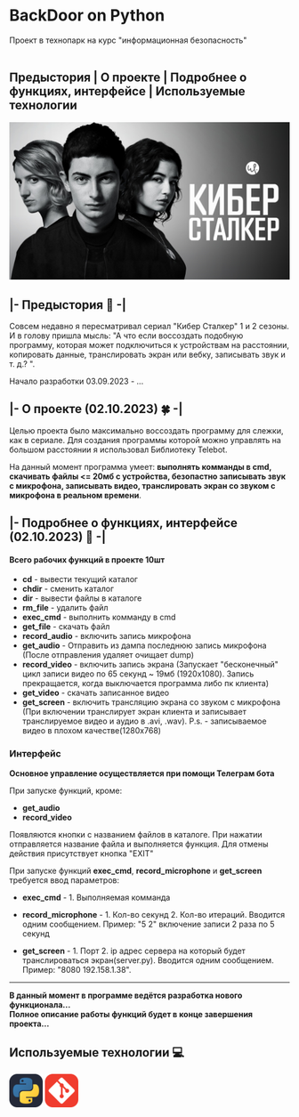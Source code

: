 # BackDoor on Python
Проект в технопарк на курс "информационная безопасность"<br><br>

## Предыстория | О проекте | Подробнее о функциях, интерфейсе | Используемые технологии
<img src="assets/cyberstalker.jpg">

## |- Предыстория 🎲 -|
Совсем недавно я пересматривал сериал "Кибер Сталкер" 1 и 2 сезоны. И в голову пришла мысль: "А что если воссоздать подобную программу, которая может подключиться к устройствам на расстоянии, копировать данные, транслировать экран или вебку, записывать звук и т. д.? ".

Начало разработки 03.09.2023 - ...

## |- О проекте (02.10.2023) 🍀 -|
Целью проекта было максимально воссоздать программу для слежки, как в сериале. Для создания программы которой можно управлять на большом расстоянии я использовал Библиотеку Telebot.

На данный момент программа умеет: <b>выполнять комманды в cmd, скачивать файлы <= 20мб с устройства, безопастно записывать звук с микрофона, записывать видео, транслировать экран со звуком с микрофона в реальном времени</b>.

## |- Подробнее о функциях, интерфейсе (02.10.2023) 📃 -|

#### Всего рабочих функций в проекте 10шт
* __cd__ - вывести текущий каталог
* __chdir__ - сменить каталог
* __dir__ - вывести файлы в каталоге
* __rm_file__ - удалить файл
* __exec_cmd__ - выполнить комманду в cmd
* __get_file__ - скачать файл
* __record_audio__ - включить запись микрофона
* __get_audio__ - Отправить из дампа последнюю запись микрофона (После отправления удаляет очищает dump)
* __record_video__ - включить запись экрана (Запускает "бесконечный" цикл записи видео по 65 секунд ~ 19мб (1920x1080). Запись прекращается, когда выключается программа либо пк клиента)
* __get_video__ - скачать записанное видео
* __get_screen__ - включить трансляцию экрана со звуком с микрофона (При включении транслирует экран клиента и записывает транслируемое видео и аудио в .avi, .wav). P.s. - записываемое видео в плохом качестве(1280x768)


### Интерфейс 
<b>Основное управление осуществляется при помощи Телеграм бота</b>

При запуске функций, кроме:
* __get_audio__
* __record_video__

Появляются кнопки с названием файлов в каталоге. При нажатии отправляется название файла и выполняется функция.
Для отмены действия присутствует кнопка "EXIT"

При запуске функций __exec_cmd__, __record_microphone__ и __get_screen__ требуется ввод параметров:
* __exec_cmd__ - 1. Выполняемая комманда

* __record_microphone__ - 1. Кол-во секунд 2. Кол-во итераций. Вводится одним сообщением. Пример: "5 2" включение записи 2 раза по 5 секунд

* __get_screen__ - 1. Порт 2. ip адрес сервера на который будет транслироваться экран(server.py). Вводится одним сообщением. Пример: "8080 192.158.1.38". 

---

<b>В данный момент в программе ведётся разработка нового функционала...</b><br>
<b>Полное описание работы функций будет в конце завершения проекта...</b>

## Используемые технологии 💻
<div height="60">
    <img src="assets/python.svg" width="60" heigth="60">
    <img src="assets/git.svg" width="60" heigth="60">
</div>